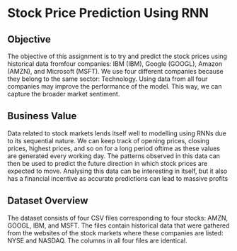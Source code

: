 # Stock Price Prediction Using RNN
## Objective
The objective of this assignment is to try and predict the stock prices using historical data fromfour companies: IBM (IBM), Google (GOOGL), Amazon (AMZN), and Microsoft (MSFT). We use four different companies because they belong to the same sector: Technology. Using data from all four companies may improve the performance of the model. This way, we can capture the broader market sentiment.

## Business Value
Data related to stock markets lends itself well to modelling using RNNs due to its sequential nature. We can keep track of opening prices, closing prices, highest prices, and so on for a long period oftime as these values are generated every working day. The patterns observed in this data can then be used to predict the future direction in which stock prices are expected to move. Analysing this data can be interesting in itself, but it also has a financial incentive as accurate predictions can lead to massive profits

## Dataset Overview
The dataset consists of four CSV files corresponding to four stocks: AMZN, GOOGL, IBM, and MSFT. The files contain historical data that were gathered from the websites of the stock markets where these companies are listed: NYSE and NASDAQ. The columns in all four files are identical.
